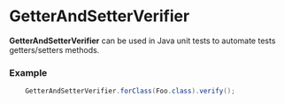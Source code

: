 # GetterAndSetterVerifier

**GetterAndSetterVerifier** can be used in Java unit tests to automate tests getters/setters methods.

### Example

```java
    GetterAndSetterVerifier.forClass(Foo.class).verify();
```
